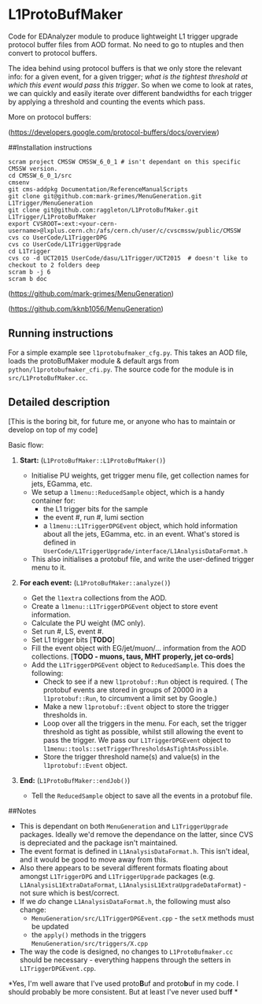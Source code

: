 L1ProtoBufMaker
================

Code for EDAnalyzer module to produce lightweight L1 trigger upgrade protocol buffer files from AOD format. No need to go to ntuples and then convert to protocol buffers.

The idea behind using protocol buffers is that we only store the relevant info: for a given event, for a given trigger; *what is the tightest threshold at which this event would pass this trigger*. So when we come to look at rates, we can quickly and easily iterate over different bandwidths for each trigger by applying a threshold and counting the events which pass.

More on protocol buffers: 

(https://developers.google.com/protocol-buffers/docs/overview)

##Installation instructions

```
scram project CMSSW CMSSW_6_0_1 # isn't dependant on this specific CMSSW version.
cd CMSSW_6_0_1/src
cmsenv
git cms-addpkg Documentation/ReferenceManualScripts
git clone git@github.com:mark-grimes/MenuGeneration.git L1Trigger/MenuGeneration
git clone git@github.com:raggleton/L1ProtoBufMaker.git L1Trigger/L1ProtoBufMaker
export CVSROOT=:ext:<your-cern-username>@lxplus.cern.ch:/afs/cern.ch/user/c/cvscmssw/public/CMSSW
cvs co UserCode/L1TriggerDPG
cvs co UserCode/L1TriggerUpgrade
cd L1Trigger
cvs co -d UCT2015 UserCode/dasu/L1Trigger/UCT2015  # doesn't like to checkout to 2 folders deep 
scram b -j 6
scram b doc
```
(https://github.com/mark-grimes/MenuGeneration)

(https://github.com/kknb1056/MenuGeneration)

## Running instructions

For a simple example see `l1protobufmaker_cfg.py`. This takes an AOD file, loads the protoBufMaker module & default args from `python/l1protobufmaker_cfi.py`. The source code for the module is in `src/L1ProtoBufMaker.cc`. 

## Detailed description

[This is the boring bit, for future me, or anyone who has to maintain or develop on top of my code]

Basic flow:

1. **Start:** (`L1ProtoBufMaker::L1ProtoBufMaker()`)
	- Initialise PU weights, get trigger menu file, get collection names for jets, EGamma, etc. 
	- We setup a `l1menu::ReducedSample` object, which is a handy container for: 
		- the L1 trigger bits for the sample
		- the event #, run #, lumi section
		- a `l1menu::L1TriggerDPGEvent` object, which hold information about all the jets, EGamma, etc. in an event. What's stored is defined in `UserCode/L1TriggerUpgrade/interface/L1AnalysisDataFormat.h` 
	- This also initialises a protobuf file, and write the user-defined trigger menu to it.

2. **For each event:** (`L1ProtoBufMaker::analyze()`)
	-  Get the `l1extra` collections from the AOD. 
	-  Create a `l1menu::L1TriggerDPGEvent` object to store event information.
	-  Calculate the PU weight (MC only).
	-  Set run #, LS, event #.
	-  Set L1 trigger bits [**TODO**]
	-  Fill the event object with EG/jet/muon/… information from the AOD collections. [**TODO - muons, taus, MHT properly, jet co-ords**]
	-  Add the `L1TriggerDPGEvent` object to `ReducedSample`. This does the following:
		- Check to see if a new `l1protobuf::Run` object is required. ( The protobuf events are stored in groups of 20000 in a  `l1protobuf::Run`, to circumvent a limit set by Google.)
		-  Make a new `l1protobuf::Event` object to store the trigger thresholds in.
		-  Loop over all the triggers in the menu. For each, set the trigger threshold as tight as possible, whilst still allowing the event to pass the trigger. We pass our `L1TriggerDPGEvent` object to `l1menu::tools::setTriggerThresholdsAsTightAsPossible`.
		-  Store the trigger threshold name(s) and value(s) in the `l1protobuf::Event` object.

3. **End:** (`L1ProtoBufMaker::endJob()`)
	- Tell the `ReducedSample` object to save all the events in a protobuf file.

	
##Notes

- This is dependant on both `MenuGeneration` and `L1TriggerUpgrade` packages. Ideally we'd remove the dependance on the latter, since CVS is depreciated and the package isn't maintained.
- The event format is defined in `L1AnalysisDataFormat.h`. This isn't ideal, and it would be good to move away from this. 
- Also there appears to be several different formats floating about amongst `L1TriggerDPG` and `L1TriggerUpgrade` packages (e.g. `L1AnalysisL1ExtraDataFormat`, `L1AnalysisL1ExtraUpgradeDataFormat`) - not sure which is best/correct.
- If we *do* change `L1AnalysisDataFormat.h`, the following must also change:
	- `MenuGeneration/src/L1TriggerDPGEvent.cpp` - the `setX` methods must be updated
	- the `apply()` methods in the triggers `MenuGeneration/src/triggers/X.cpp` 
- The way the code is designed, no changes to `L1ProtoBufmaker.cc` should be necessary - everything happens through the setters in `L1TriggerDPGEvent.cpp`.

*Yes, I'm well aware that I've used proto**B**uf  and proto**b**uf in my code. I should probably be more consistent. But at least I've never used buf**f** *
